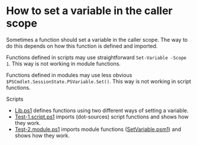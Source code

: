 # How to set a variable in the caller scope

Sometimes a function should set a variable in the caller scope.
The way to do this depends on how this function is defined and imported.

Functions defined in scripts may use straightforward `Set-Variable -Scope 1`.
This way is not working in module functions.

Functions defined in modules may use less obvious `$PSCmdlet.SessionState.PSVariable.Set()`.
This way is not working in script functions.

Scripts

- [Lib.ps1](Lib.ps1) defines functions using two different ways of setting a variable.
- [Test-1.script.ps1](Test-1.script.ps1) imports (dot-sources) script functions and shows how they work.
- [Test-2.module.ps1](Test-2.module.ps1) imports module functions ([SetVariable.psm1](SetVariable.psm1)) and shows how they work.
